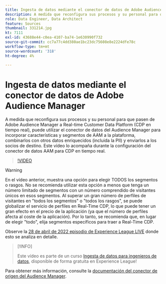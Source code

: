 ```yaml
---
title: Ingesta de datos mediante el conector de datos de Adobe Audience Manager
description: A medida que reconfigura sus procesos y su personal para que pasen de Adobe Audience Manager a Real-time Customer Data Platform, puede utilizar el conector de datos de Audience Manager para introducir características y segmentos de AAM en la plataforma, combinarlos con otros datos enriquecidos (incluida la PII) y enviarlos a los socios de destino. Este vídeo lo acompaña durante la configuración del conector de datos AAM para CDP en tiempo real.
role: Data Engineer, Data Architect
feature: Sources
thumbnail: 331214.jpg
kt: 7111
exl-id: 43688e44-c0ea-4107-ba74-1e630990f732
source-git-commit: cc7a77c4dd380ae1bc23dc75608e8e2224dfe78c
workflow-type: tm+mt
source-wordcount: '318'
ht-degree: 4%

---
```


# Ingesta de datos mediante el conector de datos de Adobe Audience Manager

A medida que reconfigura sus procesos y su personal para que pasen de Adobe Audience Manager a Real-time Customer Data Platform (CDP en tiempo real), puede utilizar el conector de datos del Audience Manager para incorporar características y segmentos de AAM a la plataforma, combinarlos con otros datos enriquecidos (incluida la PII) y enviarlos a los socios de destino. Este vídeo lo acompaña durante la configuración del conector de datos AAM para CDP en tiempo real.

>[!VIDEO](https://video.tv.adobe.com/v/331214/?quality=12&learn=on)

>[!WARNING]
>
>En el vídeo anterior, muestra una opción para elegir TODOS los segmentos o rasgos. No se recomienda utilizar esta opción a menos que tenga un número limitado de segmentos con un número comprendido de visitantes únicos en esos segmentos. Al superar un gran número de perfiles de visitantes en &quot;todos los segmentos&quot; o &quot;todos los rasgos&quot;, se puede globalizar el servicio de perfiles en Real-Time CDP, lo que puede tener un gran efecto en el precio de la aplicación (ya que el número de perfiles afecta al coste de la aplicación). Por lo tanto, se recomienda que, en lugar de elegir &quot;todo&quot;, elija segmentos específicos para traer a Real-Time CDP.
>
>Observe la [28 de abril de 2022 episodio de Experience League LIVE](https://experienceleague.adobe.com/docs/experience-league-live-events/events/episodes/exl-live-episode-04-28-22.html?lang=es) donde esto se analiza en detalle.

>[!INFO]
>
> Este vídeo es parte de un curso [Ingesta de datos para ingenieros de datos](https://experienceleague.adobe.com/?recommended=ExperiencePlatform-D-1-2020.1.dataingestion?lang=es), disponible de forma gratuita en Experience League!

Para obtener más información, consulte la [documentación del conector de origen del Audience Manager](https://experienceleague.adobe.com/docs/experience-platform/sources/connectors/adobe-applications/audience-manager.html).
